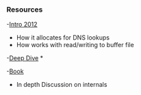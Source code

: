 
### Resources
 -[Intro 2012](https://www.youtube.com/watch?v=nGn60vDSxQ4)
   * How it allocates for DNS lookups
   * How works with read/writing to buffer file
   
 -[Deep Dive](https://www.youtube.com/watch?v=sGTRmPiXD4Y)
   * 
   
 -[Book](http://nikhilm.github.com/uvbook)   
   * In depth Discussion on internals